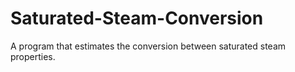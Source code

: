 # Saturated-Steam-Conversion
A program that estimates the conversion between saturated steam properties.
